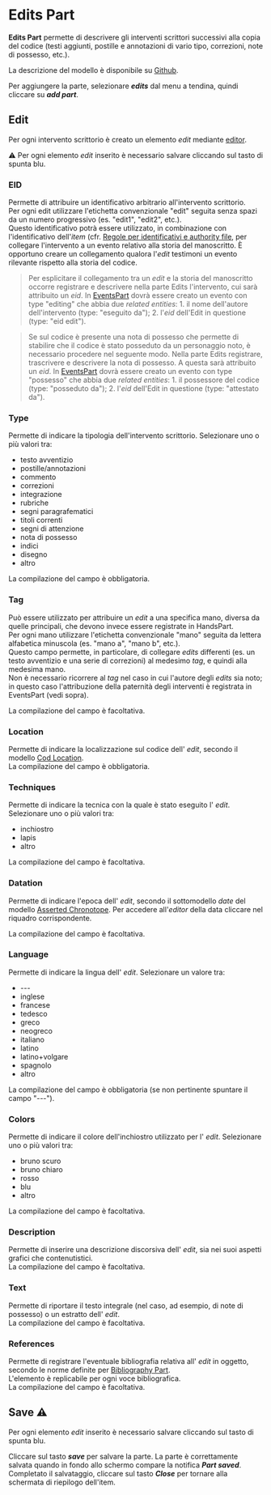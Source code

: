 # Edits Part
**Edits Part** permette di descrivere gli interventi scrittori successivi alla copia del codice (testi aggiunti, postille e annotazioni di vario tipo, correzioni, note di possesso, etc.).  

La descrizione del modello è disponibile su [Github](https://github.com/vedph/cadmus-codicology#codeditspart).

Per aggiungere la parte, selezionare **_edits_** dal menu a tendina, quindi cliccare su **_add part_**.  

## Edit
Per ogni intervento scrittorio è creato un elemento _edit_ mediante [editor](Editor_Brick.md).

⚠️ Per ogni elemento _edit_ inserito è necessario salvare cliccando sul tasto di spunta blu.

### EID
Permette di attribuire un identificativo arbitrario all'intervento scrittorio.  
Per ogni edit utilizzare l'etichetta convenzionale "edit" seguita senza spazi da un numero progressivo (es. "edit1", "edit2", etc.).   
Questo identificativo potrà essere utilizzato, in combinazione con l'identificativo dell'_item_ (cfr. [Regole per identificativi e authority file](identifiers.md), per collegare l'intervento a un evento relativo alla storia del manoscritto. È opportuno creare un collegamento qualora l'_edit_ testimoni un evento rilevante rispetto alla storia del codice.

> Per esplicitare il collegamento tra un _edit_ e la storia del manoscritto occorre registrare e descrivere nella parte Edits l'intervento, cui sarà attribuito un _eid_. In [EventsPart](Events_Part.md) dovrà essere creato un evento con type "editing" che abbia due _related entities_: 1. il nome dell'autore dell'intervento (type: "eseguito da"); 2. l'_eid_ dell'Edit in questione (type: "eid edit").  
   
> Se sul codice è presente una nota di possesso che permette di stabilire che il codice è stato posseduto da un personaggio noto, è necessario procedere nel seguente modo.
> Nella parte Edits registrare, trascrivere e descrivere la nota di possesso. A questa sarà attribuito un _eid_. In [EventsPart](Events_Part.md) dovrà essere creato un evento con type "possesso" che abbia due _related entities_: 1. il possessore del codice (type: "posseduto da"); 2. l'_eid_ dell'Edit in questione (type: "attestato da").  

### Type
Permette di indicare la tipologia dell'intervento scrittorio. Selezionare uno o più valori tra:

* testo avventizio
* postille/annotazioni
* commento
* correzioni
* integrazione
* rubriche
* segni paragrafematici
* titoli correnti
* segni di attenzione
* nota di possesso
* indici
* disegno
* altro

La compilazione del campo è obbligatoria.

### Tag
Può essere utilizzato per attribuire un _edit_ a una specifica mano, diversa da quelle principali, che devono invece essere registrate in HandsPart.  
Per ogni mano utilizzare l'etichetta convenzionale "mano" seguita da lettera alfabetica minuscola (es. "mano a", "mano b", etc.).  
Questo campo permette, in particolare, di collegare _edits_ differenti (es. un testo avventizio e una serie di correzioni) al medesimo _tag_, e quindi alla medesima mano.  
Non è necessario ricorrere al _tag_ nel caso in cui l'autore degli _edits_ sia noto; in questo caso l'attribuzione della paternità degli interventi è registrata in EventsPart (vedi sopra).  

La compilazione del campo è facoltativa.

### Location
Permette di indicare la localizzazione sul codice dell' _edit_, secondo il modello [Cod Location](Cod_Location_Brick.md).  
La compilazione del campo è obbligatoria.

### Techniques
Permette di indicare la tecnica con la quale è stato eseguito l' _edit_. Selezionare uno o più valori tra:
* inchiostro
* lapis
* altro

La compilazione del campo è facoltativa.

### Datation
Permette di indicare l'epoca dell' _edit_, secondo il sottomodello _date_ del modello [Asserted Chronotope](Asserted_Chronotope_Brick.md). Per accedere all'_editor_ della data cliccare nel riquadro corrispondente.  

La compilazione del campo è facoltativa.

### Language
Permette di indicare la lingua dell' _edit_. Selezionare un valore tra:

*  \---
* inglese
* francese
* tedesco
* greco
* neogreco
* italiano
* latino
* latino+volgare
* spagnolo
* altro

La compilazione del campo è obbligatoria (se non pertinente spuntare il campo "\---").


### Colors
Permette di indicare il colore dell'inchiostro utilizzato per l' _edit_. Selezionare uno o più valori tra:

* bruno scuro
* bruno chiaro
* rosso
* blu
* altro

La compilazione del campo è facoltativa.

### Description
Permette di inserire una descrizione discorsiva dell' _edit_, sia nei suoi aspetti grafici che contenutistici.  
La compilazione del campo è facoltativa.

### Text
Permette di riportare il testo integrale (nel caso, ad esempio, di note di possesso) o un estratto dell' _edit_.  
La compilazione del campo è facoltativa.

### References
Permette di registrare l'eventuale bibliografia relativa all' _edit_ in oggetto, secondo le norme definite per [Bibliography Part](External_Bibliography_Part.md).  
L'elemento è replicabile per ogni voce bibliografica.   
La compilazione del campo è facoltativa.


## Save ⚠️ 
Per ogni elemento _edit_ inserito è necessario salvare cliccando sul tasto di spunta blu.  

Cliccare sul tasto **_save_** per salvare la parte.
La parte è correttamente salvata quando in fondo allo schermo compare la notifica **_Part saved_**.  
Completato il salvataggio, cliccare sul tasto **_Close_** per tornare alla schermata di riepilogo dell'item.

